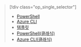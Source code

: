 > [!div class="op_single_selector"]
> * [PowerShell](../articles/virtual-network/virtual-network-deploy-multinic-arm-ps.md)
> * [Azure CLI](../articles/virtual-network/virtual-network-deploy-multinic-arm-cli.md)
> * [템플릿](../articles/virtual-network/virtual-network-deploy-multinic-arm-template.md)
> * [PowerShell(클래식)](../articles/virtual-network/virtual-network-deploy-multinic-classic-ps.md)
> * [Azure CLI(클래식)](../articles/virtual-network/virtual-network-deploy-multinic-classic-cli.md)
